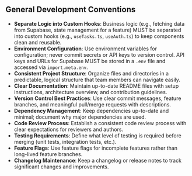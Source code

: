 ## General Development Conventions

- **Separate Logic into Custom Hooks**: Business logic (e.g., fetching data from Supabase, state management for a feature) MUST be separated into custom hooks (e.g., `useTasks.ts`, `useAuth.ts`) to keep components clean and reusable.
- **Environment Configuration**: Use environment variables for configuration; never commit secrets or API keys to version control. API keys and URLs for Supabase MUST be stored in a `.env` file and accessed via `import.meta.env`.
- **Consistent Project Structure**: Organize files and directories in a predictable, logical structure that team members can navigate easily.
- **Clear Documentation**: Maintain up-to-date README files with setup instructions, architecture overview, and contribution guidelines.
- **Version Control Best Practices**: Use clear commit messages, feature branches, and meaningful pull/merge requests with descriptions.
- **Dependency Management**: Keep dependencies up-to-date and minimal; document why major dependencies are used.
- **Code Review Process**: Establish a consistent code review process with clear expectations for reviewers and authors.
- **Testing Requirements**: Define what level of testing is required before merging (unit tests, integration tests, etc.).
- **Feature Flags**: Use feature flags for incomplete features rather than long-lived feature branches.
- **Changelog Maintenance**: Keep a changelog or release notes to track significant changes and improvements.